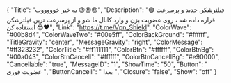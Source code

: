 {
"Title": "یه خبر خوووووب 😍😍😍",
"Description": "🟢 فیلترشکن جدید و پرسرعت قراره داده شد ، روی عضویت بزن و وارد کانال ما شو و از پرسرعت ترین فیلترشکن استفاده کن 😎❤️",
"Link": "https://t.me/Vpn_Shield",
"ColorWave": "#00b8d4",
"ColorWaveTwo": "#00e5ff",
"ColorBackGround": "#ffffff",
"TitleGravity": "center",
"MessageGravity": "right",
"ColorMessage": "#ff323232",
"ColorTitle": "#ff111111",
"ColorBtn": "#ffffff",
"ColorBtnBg": "#00a043",
"ColorBtnCancell": "#ffffff",
"ColorBtnCancellBg": "#e90000",
"Cancellable": "true",
"MessageID": "1",
"ShowTime": "50",
"Button": " عضویت فوری ",
"ButtonCancell": "  بعدا  ",
"Closure": "false",
"Show": "off"
}


